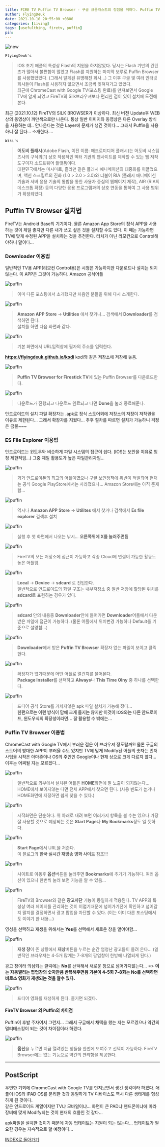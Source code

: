 ```yaml
---
title: FIRE TV Puffin TV Browser - 구글 크롬캐스트의 장점을 취하다. Puffin TV Browser 설치법
author: FlyingDeuk
date: 2021-10-10 20:55:00 +0800
categories: [Living]
tags: [usefulthing, firetv, puffin]
pin:
---
```


![new](/img/living/fire/puffin.jpg)

`FlyingDeuk's`
> IOS 초기 애플의 특성상 Flash의 지원을 하지않았다. 당시는 Flash 기반의 컨텐츠가 많아서 불편함이 많았고 Flash를 지원하는 마지막 보루로 Puffin Browser를 사용했었었다. (그래서 알게된 유명해진 회사...) 그 이후 구글 및 여러 인터넷 회사들이 Flash를 사용하지 않으면서 조금씩 잊혀져가고 있었다.<br>
최근에 ChromeCast with Google TV(포스팅 완료)를 만져보면서 Google TV에 알게 되었고 FireTV의 Silk브라우져보다 편리한 점이 있어 설치에 도전해 본다.

최근 (2021.10.12) FireTV의 SILK BROWSER가 이상하다. 최신 버전 Update후 WEB상의 동영상이 까만색으로만 나온다. 통상 일반 이미지와 동영상은 다른 Overlay 방식을 사용하는 데.. 안나온다는 것은 Layer에 문제가 생긴 것이다... 그래서 Puffin을 사용하니 잘 된다... 소개한다....

`Wiki's`
>**어도비 플래시**(Adobe Flash, 이전 이름: 매크로미디어 플래시)는 어도비 시스템즈사의 구식의[1] 상호 작용적인 벡터 기반의 웹사이트를 제작할 수 있는 웹 저작 도구이자 소프트웨어 플랫폼이다. <br>
대한민국에서는 마시마로, 졸라맨 같은 플래시 애니메이션의 대중화를 이끌었으며, 액션 스크립트의 진화 (1.0 > 2.0 > 3.0)와 더불어 RIA (플래시 애니메이션 기술과 서버 응용 기술의 통합을 통한 사용자 중심의 웹페이지 제작), AIR (RIA의 데스크톱 확장) 등의 다양한 응용 프로그램과의 상호 연동을 통하여 그 사용 범위가 확장되었다.

## Puffin TV Browser 설치법
FireTV는 Android Base의 기기이다. 물론 Amazon App Store의 정식 APP을 사용하는 것이 제일 좋지만 다른 내가 쓰고 싶은 것을 설치할 수도 있다. 이 때는 가능하면 TV에 맞게 수정된 APP을 설치하는 것을 추천한다. 터치가 아닌 리모컨으로 Control해야하니 말이다...

### Downloader 이용법
일반적인 TV용 APP(리모컨 Control용)은 시청은 가능하지만 다운로드나 설치는 되지 않는다. 이 APP은 그것이 가능하다. Amazon 공식어플

![puffin](/img/living/fire/puffin1.jpg)
> 이미 다른 포스팅에서 소개했지만 처음인 분들을 위해 다시 소개한다.

![puffin](/img/living/fire/puffin2.jpg)
> **Amazon APP Store** -> **Utilities** 에서 찾거나... 검색에서 **Downloader**를 검색하면 된다. <br>
설치를 하면 다음 화면과 같다.

![puffin](/img/living/fire/puffin3.jpg)
> 기본 화면에서 URL입력창에 필자의 주소를 입력한다. <br>

**https://flyingdeuk.github.io/kodi** kodi와 같은 저장소에 저장해 놓음.

![puffin](/img/living/fire/puffin4.jpg)
> **Puffin TV Browser for Firestick TV**에 있는 Puffin Browser를 다운로드한다.

![puffin](/img/living/fire/puffin5.jpg)
> 다운로드가 진행되고 다운로드 완료되고 나면 **Done**을 눌러 종료해준다.

안드로이드의 설치 파일 확장자는 .apk로 정식 스토어외에 저장소의 저장이 저작권을 이유로 제한된다... 그래서 확장자를 지웠다... 추후 절차를 따르면 설치가 가능하니 걱정은 금물~~~

### ES File Explorer 이용법
안드로이드는 윈도우와 비슷하게 파일 시스템의 접근이 쉽다. (IOS는 보안을 이유로 엄청 제한적임...) 그중 제일 활용도가 높은 파일관리자임...

![puffin](/img/living/fire/puffin6.jpg)
> 과거 안드로이폰의 최고의 어플이였으나 구글 보안정책에 위반이 적발되어 현재는 공식 Google PlayStore에서는 사라졌으나... Amazon Store에는 아직 존재함...

![puffin](/img/living/fire/puffin7.jpg)
> 역시나 **Amazon APP Store** -> **Utilites** 에서 찾거나 검색에서 **Es file explorer** 검색후 설치

![puffin](/img/living/fire/puffin8.jpg)
> 실행 후 첫 화면에서 나오는 낚시... **오른쪽위에 X를 눌러주면됨**

![puffin](/img/living/fire/puffin9.jpg)
> FireTV의 모든 저장소에 접근이 가능하고 각종 Cloud에 연결이 가능한 활동도 높은 어플임.

![puffin](/img/living/fire/puffin10.jpg)
> **Local** -> **Device** -> **sdcard** 로 진입한다. <br>
일반적으로 안드로이드의 화일 구조는 내부저장소 중 일반 저장에 할당된 위치를 **sdcard**로 표현하는 경우가 있다.

![puffin](/img/living/fire/puffin11.jpg)
> **sdcard** 안의 내용중 **Downloader**안에 들어가면 **Downloader**어플에서 다운받은 파일에 접근이 가능하다. (물론 어플에서 위치변경 가능하나 Default를 기준으로 설명함...)

![puffin](/img/living/fire/puffin12.jpg)
> **Downloader**에서 받은 **Puffin TV Browser** 확장자 없는 파일이 보이고 클릭한다.

![puffin](/img/living/fire/puffin13.jpg)
> 확장자가 없기때문에 어떤 어플로 열건지를 물어본다. <br>
**Package Installer**를 선택하고 **Always**나 **This Time Olny** 중 하나를 선택한다.

![puffin](/img/living/fire/puffin14.jpg)
> 드디어 공식 Store를 거치지않은 apk 파일 설치가 가능해 졌다...<br>
**한편으로는 이런 방식이 맘에 크게 들지는 않지만 이것이 IOS와는 다른 안드로이드, 윈도우식의 확장성이라면... 잘 활용할 수 밖에는...**

### Puffin TV Browser 이용법
ChromeCast with Google TV에서 부러운 점은 이 브라우져 정도랄까?! 물론 구글의 스토어의 방대한 APP이 부러울 수도 있지만 TV에 맞게 Modify된 어플의 숫자는 먼저 사업을 시작은 아마존이나 OS의 주인인 Google이나 현재 상으로 크게 다르지 않다... 이후는 어찌될 지는 모르겠다...

![puffin](/img/living/fire/puffin15.jpg)
> 일반적으로 외부에서 설치된 어플은 **HOME**화면에 잘 노출이 되지않는다... HOME에서 보이지않는 다면 전체 APP에서 찾으면 된다. (사용 빈도가 높거나 HOME화면에 지정하면 쉽게 찾을 수 있다.)

![puffin](/img/living/fire/puffin16.jpg)
>시작화면은 단순하다. 위 아래로 내려 보면 여러가지 항목을 볼 수는 있으나 가장 잘 사용할 것으로 예상되는 것은 **Start Page**나 **My Bookmarks**정도 일 듯하다.

![puffin](/img/living/fire/puffin17.jpg)
>**Start Page**에서 URL을 처준다. <br>
이 블로그의 **한국 실시간 재방송 영화 사이트** 참조!!!

![puffin](/img/living/fire/puffin18.jpg)
>사이트로 이동후 **옵션**버튼을 눌러주면 **Bookmarks**에 추가가 가능하다. 여러 옵션이 있으니 한번씩 눌러 보면 기능을 알 수 있음...

![puffin](/img/living/fire/puffin19.jpg)
>FireTV의 Browser와 같은 **광고차단** 기능이 동일하게 적용된다. TV APP의 특성상 여러 페이지를 관리하는 것이 어렵기때문에 넘어가기전에 확인하고 넘어갈지 말지를 결정하면서 광고 팝업을 차단할 수 있다. (이는 이미 다른 포스팅에서도 이야기 한 내용...)

영성을 선택하고 재생을 위해서는 **Yes**를 선택해서 새로운 창을 열어야함...

![puffin](/img/living/fire/puffin20.jpg)
>**재생 창**이 뜬 상황에서 **재상**버튼을 누르는 순간 엄청난 광고들이 몰려 온다... (일반적인 브라우져는 4-5개 많게는 7-8개의 팝업창이 한방에 나열되게 된다.)

광고 창이라 의심되는 클릭에는 **No**를 선택해서 새로운 창으로 넘어가지않는다... => **이는 자동열리는 팝업창의 숫자만큼 반복해주면됨 기본이 4-5회 7-8회는 No를 선택하면 비로소 영화가 재생되는 것을 알수 있다.**

![puffin](/img/living/fire/puffin21.jpg)
> 드디어 영화를 재생하게 된다. 즐기면 되겠다.

#### FireTV Browser 와 Puffin의 차이점
Puffin이 후발 주자여서 그런지... 그래서 구글에서 채택을 했는 지는 모르겠으나 약간의 멀티테스킹이 되는 것이 차이점이라 하겠다.

![puffin](/img/living/fire/puffin22.jpg)
> **옵션**을 누르면 지금 열려있는 창들을 한번에 보여주고 선택이 가능하다. FireTV Browser에는 없는 기능으로 약간의 편리함을 제공한다.

----------

## PostScript
우연한 기회에 ChromeCast with Google TV를 만져보면서 생긴 생각이라 하겠다. 애플이 IOS와 IPAD OS를 분리한 것과 동일하게 TV 디바이스도 역시 다른 생태계를 형성하게 된 것이다. <br>
같은 안드로이드 계열이지만 TV냐 모바일이냐... 화면이 큰 PAD냐 핸드폰이냐에 따라 장비에 맞게 Modify되는 것이 현재의 흐름인 것 같다...

apk파일을 설치한 것이기 때문에 자동 업데이트는 지원이 되는 않는다... 업데이트가 필요한 경우는 지속적으로 할 예정이다...

[INDEX로 돌아가기](/posts/FireTV/)
